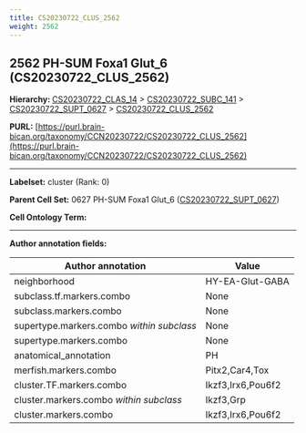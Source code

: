 ```yaml
---
title: CS20230722_CLUS_2562
weight: 2562
---
```

## 2562 PH-SUM Foxa1 Glut_6 (CS20230722_CLUS_2562)
<b>Hierarchy: </b>
[CS20230722_CLAS_14](../CS20230722_CLAS_14) >
[CS20230722_SUBC_141](../CS20230722_SUBC_141) >
[CS20230722_SUPT_0627](../CS20230722_SUPT_0627) >
[CS20230722_CLUS_2562](../CS20230722_CLUS_2562)

**PURL:** [https://purl.brain-bican.org/taxonomy/CCN20230722/CS20230722_CLUS_2562](https://purl.brain-bican.org/taxonomy/CCN20230722/CS20230722_CLUS_2562)

---


**Labelset:** cluster (Rank: 0)

**Parent Cell Set:** 0627 PH-SUM Foxa1 Glut_6 ([CS20230722_SUPT_0627](../CS20230722_SUPT_0627))



**Cell Ontology Term:** 

[MARKER GENES.]: #


---

[TRANSFERRED ANNOTATIONS.]: #


[AUTHOR ANNOTATION FIELDS.]: #


**Author annotation fields:**

| Author annotation | Value |
|-------------------|-------|
|neighborhood|HY-EA-Glut-GABA|
|subclass.tf.markers.combo|None|
|subclass.markers.combo|None|
|supertype.markers.combo _within subclass_|None|
|supertype.markers.combo|None|
|anatomical_annotation|PH|
|merfish.markers.combo|Pitx2,Car4,Tox|
|cluster.TF.markers.combo|Ikzf3,Irx6,Pou6f2|
|cluster.markers.combo _within subclass_|Ikzf3,Grp|
|cluster.markers.combo|Ikzf3,Irx6,Pou6f2|
